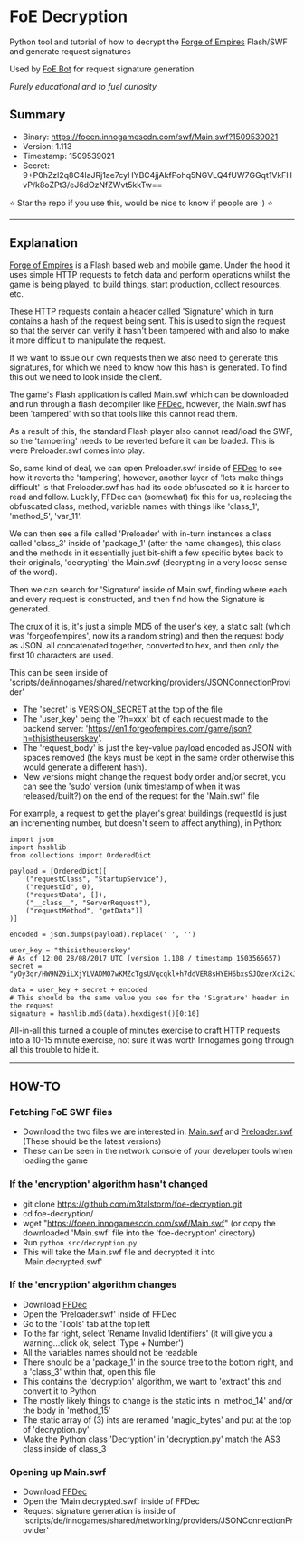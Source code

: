 # FoE Decryption

Python tool and tutorial of how to decrypt the [Forge of Empires](https://en.forgeofempires.com/) Flash/SWF and generate request signatures

Used by [FoE Bot](https://github.com/m3talstorm/foe-bot) for request signature generation.

*Purely educational and to fuel curiosity*

## Summary

- Binary: https://foeen.innogamescdn.com/swf/Main.swf?1509539021
- Version: 1.113
- Timestamp: 1509539021
- Secret: 9+P0hZzl2q8C4laJRj1ae7cyHYBC4jjAkfPohq5NGVLQ4fUW7GGqt1VkFHvP/k8oZPt3/eJ6dOzNfZWvt5kkTw==

:star: Star the repo if you use this, would be nice to know if people are :) :star:

---

## Explanation

[Forge of Empires](https://en.forgeofempires.com/) is a Flash based web and mobile game. Under the hood it uses simple HTTP requests to fetch data and perform operations whilst the game is being played, to build things, start production, collect resources, etc.

These HTTP requests contain a header called 'Signature' which in turn contains a hash of the request being sent. This is used to sign the request so that the server can verify it hasn't been tampered with and also to make it more difficult to manipulate the request.

If we want to issue our own requests then we also need to generate this signatures, for which we need to know how this hash is generated. To find this out we need to look inside the client.

The game's Flash application is called Main.swf which can be downloaded and run through a flash decompiler like [FFDec](https://www.free-decompiler.com/flash/), however, the Main.swf has been 'tampered' with so that tools like this cannot read them.

As a result of this, the standard Flash player also cannot read/load the SWF, so the 'tampering' needs to be reverted before it can be loaded. This is were Preloader.swf comes into play.

So, same kind of deal, we can open Preloader.swf inside of [FFDec](https://www.free-decompiler.com/flash/) to see how it reverts the 'tampering', however, another layer of 'lets make things difficult' is that Preloader.swf has had its code obfuscated so it is harder to read and follow. Luckily, FFDec can (somewhat) fix this for us, replacing the obfuscated class, method, variable names with things like 'class_1', 'method_5', 'var_11'.

We can then see a file called 'Preloader' with in-turn instances a class called 'class_3' inside of 'package_1' (after the name changes), this class and the methods in it essentially just bit-shift a few specific bytes back to their originals, 'decrypting' the Main.swf (decrypting in a very loose sense of the word).

Then we can search for 'Signature' inside of Main.swf, finding where each and every request is constructed, and then find how the Signature is generated.

The crux of it is, it's just a simple MD5 of the user's key, a static salt (which was 'forgeofempires', now its a random string) and then the request body as JSON, all concatenated together, converted to hex, and then only the first 10 characters are used.

This can be seen inside of 'scripts/de/innogames/shared/networking/providers/JSONConnectionProvider'

- The 'secret' is VERSION_SECRET at the top of the file
- The 'user_key' being the '?h=xxx' bit of each request made to the backend server: 'https://en1.forgeofempires.com/game/json?h=thisistheuserskey'.
- The 'request_body' is just the key-value payload encoded as JSON with spaces removed (the keys must be kept in the same order otherwise this would generate a different hash).
- New versions might change the request body order and/or secret, you can see the 'sudo' version (unix timestamp of when it was released/built?) on the end of the request for the 'Main.swf' file

For example, a request to get the player's great buildings (requestId is just an incrementing number, but doesn't seem to affect anything), in Python:

~~~
import json
import hashlib
from collections import OrderedDict

payload = [OrderedDict([
    ("requestClass", "StartupService"),
    ("requestId", 0),
    ("requestData", []),
    ("__class__", "ServerRequest"),
    ("requestMethod", "getData")]
)]

encoded = json.dumps(payload).replace(' ', '')

user_key = "thisistheuserskey"
# As of 12:00 28/08/2017 UTC (version 1.108 / timestamp 1503565657)
secret = "yOy3qr/HW9NZ9iLXjYLVADMO7wKMZcTgsUVqcqkl+h7ddVER8sHYEH6bxsSJOzerXci2kJKcMM9xQZjmdVD08Q=="

data = user_key + secret + encoded
# This should be the same value you see for the 'Signature' header in the request
signature = hashlib.md5(data).hexdigest()[0:10]
~~~


All-in-all this turned a couple of minutes exercise to craft HTTP requests into a 10-15 minute exercise, not sure it was worth Innogames going through all this trouble to hide it.

---

## HOW-TO

### Fetching FoE SWF files


- Download the two files we are interested in: [Main.swf](https://foeen.innogamescdn.com/swf/Main.swf) and [Preloader.swf](https://foeen.innogamescdn.com/swf/Preloader.swf) (These should be the latest versions)
- These can be seen in the network console of your developer tools when loading the game

### If the 'encryption' algorithm hasn't changed

- git clone https://github.com/m3talstorm/foe-decryption.git
- cd foe-decryption/
- wget "https://foeen.innogamescdn.com/swf/Main.swf" (or copy the downloaded 'Main.swf' file into the 'foe-decryption' directory)
- Run `python src/decryption.py`
- This will take the Main.swf file and decrypted it into 'Main.decrypted.swf'


### If the 'encryption' algorithm changes

- Download [FFDec](https://www.free-decompiler.com/flash/download/)
- Open the 'Preloader.swf' inside of FFDec
- Go to the 'Tools' tab at the top left
- To the far right, select 'Rename Invalid Identifiers' (it will give you a warning...click ok, select 'Type + Number')
- All the variables names should not be readable
- There should be a 'package_1' in the source tree to the bottom right, and a 'class_3' within that, open this file
- This contains the 'decryption' algorithm, we want to 'extract' this and convert it to Python
- The mostly likely things to change is the static ints in 'method_14' and/or the body in 'method_15'
- The static array of (3) ints are renamed 'magic_bytes' and put at the top of 'decryption.py'
- Make the Python class 'Decryption' in 'decryption.py' match the AS3 class inside of class_3


### Opening up Main.swf

- Download [FFDec](https://www.free-decompiler.com/flash/download/)
- Open the 'Main.decrypted.swf' inside of FFDec
- Request signature generation is inside of 'scripts/de/innogames/shared/networking/providers/JSONConnectionProvider'
